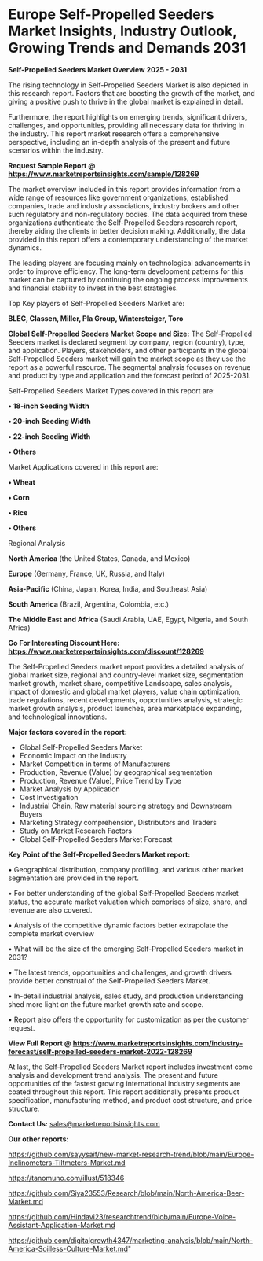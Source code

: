 # Europe Self-Propelled Seeders Market Insights, Industry Outlook, Growing Trends and Demands 2031

<Strong> Self-Propelled Seeders Market Overview 2025 - 2031</strong>

The rising technology in Self-Propelled Seeders Market is also depicted in this research report. Factors that are boosting the growth of the market, and giving a positive push to thrive in the global market is explained in detail.

Furthermore, the report highlights on emerging trends, significant drivers, challenges, and opportunities, providing all necessary data for thriving in the industry. This report market research offers a comprehensive perspective, including an in-depth analysis of the present and future scenarios within the industry.

<strong>Request Sample Report @ <a href=https://www.marketreportsinsights.com/sample/128269>https://www.marketreportsinsights.com/sample/128269</a></strong>

The market overview included in this report provides information from a wide range of resources like government organizations, established companies, trade and industry associations, industry brokers and other such regulatory and non-regulatory bodies. The data acquired from these organizations authenticate the Self-Propelled Seeders research report, thereby aiding the clients in better decision making. Additionally, the data provided in this report offers a contemporary understanding of the market dynamics.

The leading players are focusing mainly on technological advancements in order to improve efficiency. The long-term development patterns for this market can be captured by continuing the ongoing process improvements and financial stability to invest in the best strategies.

Top Key players of Self-Propelled Seeders Market are:

<strong>BLEC, Classen, Miller, Pla Group, Wintersteiger, Toro</strong>

<strong><b>Global Self-Propelled Seeders Market Scope and Size:</b></strong>
The Self-Propelled Seeders market is declared segment by company, region (country), type, and application. Players, stakeholders, and other participants in the global Self-Propelled Seeders market will gain the market scope as they use the report as a powerful resource. The segmental analysis focuses on revenue and product by type and application and the forecast period of 2025-2031.

Self-Propelled Seeders Market Types covered in this report are:

<strong>• 18-inch Seeding Width

• 20-inch Seeding Width

• 22-inch Seeding Width

• Others</strong>

Market Applications covered in this report are:

<strong>• Wheat

• Corn

• Rice

• Others</strong> 

Regional Analysis

<strong>North America</strong> (the United States, Canada, and Mexico)

<strong>Europe</strong> (Germany, France, UK, Russia, and Italy)

<strong>Asia-Pacific</strong> (China, Japan, Korea, India, and Southeast Asia)

<strong>South America</strong> (Brazil, Argentina, Colombia, etc.)

<strong>The Middle East and Africa</strong> (Saudi Arabia, UAE, Egypt, Nigeria, and South Africa)

<strong>Go For Interesting Discount Here: <a href=https://www.marketreportsinsights.com/discount/128269>https://www.marketreportsinsights.com/discount/128269</a></strong>

The Self-Propelled Seeders market report provides a detailed analysis of global market size, regional and country-level market size, segmentation market growth, market share, competitive Landscape, sales analysis, impact of domestic and global market players, value chain optimization, trade regulations, recent developments, opportunities analysis, strategic market growth analysis, product launches, area marketplace expanding, and technological innovations.

<strong><b>Major factors covered in the report:</b></strong>
<ul>
  <li>Global Self-Propelled Seeders Market </li>
  <li>Economic Impact on the Industry</li>
  <li>Market Competition in terms of Manufacturers</li>
  <li>Production, Revenue (Value) by geographical segmentation</li>
  <li>Production, Revenue (Value), Price Trend by Type</li>
  <li>Market Analysis by Application</li>
  <li>Cost Investigation</li>
  <li>Industrial Chain, Raw material sourcing strategy and Downstream Buyers</li>
  <li>Marketing Strategy comprehension, Distributors and Traders</li>
  <li>Study on Market Research Factors</li>
  <li>Global Self-Propelled Seeders Market Forecast</li>
</ul>

<strong><b>Key Point of the Self-Propelled Seeders Market report:</b></strong>

• Geographical distribution, company profiling, and various other market segmentation are provided in the report.

• For better understanding of the global Self-Propelled Seeders market status, the accurate market valuation which comprises of size, share, and revenue are also covered.

• Analysis of the competitive dynamic factors better extrapolate the complete market overview

• What will be the size of the emerging Self-Propelled Seeders market in 2031?

• The latest trends, opportunities and challenges, and growth drivers provide better construal of the Self-Propelled Seeders Market.

• In-detail industrial analysis, sales study, and production understanding shed more light on the future market growth rate and scope.

• Report also offers the opportunity for customization as per the customer request.

<strong><b>View Full Report @ <a href=https://www.marketreportsinsights.com/industry-forecast/self-propelled-seeders-market-2022-128269>https://www.marketreportsinsights.com/industry-forecast/self-propelled-seeders-market-2022-128269</a></b></strong>


At last, the Self-Propelled Seeders Market report includes investment come analysis and development trend analysis. The present and future opportunities of the fastest growing international industry segments are coated throughout this report. This report additionally presents product specification, manufacturing method, and product cost structure, and price structure.

<strong>Contact Us:</strong>
sales@marketreportsinsights.com

<strong>Our other reports:</strong>

<a href=https://github.com/sayysaif/new-market-research-trend/blob/main/Europe-Inclinometers-Tiltmeters-Market.md>https://github.com/sayysaif/new-market-research-trend/blob/main/Europe-Inclinometers-Tiltmeters-Market.md</a>

<a href=https://tanomuno.com/illust/518346>https://tanomuno.com/illust/518346</a>

<a href=https://github.com/Siya23553/Research/blob/main/North-America-Beer-Market.md>https://github.com/Siya23553/Research/blob/main/North-America-Beer-Market.md</a>

<a href=https://github.com/Hindavi23/researchtrend/blob/main/Europe-Voice-Assistant-Application-Market.md>https://github.com/Hindavi23/researchtrend/blob/main/Europe-Voice-Assistant-Application-Market.md</a>

<a href=https://github.com/digitalgrowth4347/marketing-analysis/blob/main/North-America-Soilless-Culture-Market.md>https://github.com/digitalgrowth4347/marketing-analysis/blob/main/North-America-Soilless-Culture-Market.md</a>"
